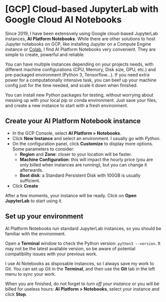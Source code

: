 # [GCP] Cloud-based JupyterLab with Google Cloud AI Notebooks

Since 2019, I have been extensively using Google cloud-based JupyterLab instances, **AI Platform Notebooks**. While there are other solutions to host Jupyter notebooks on GCP, like installing Jupyter on a Compute Engine instance or [Colab](https://colab.research.google.com), I find AI Platform Notebooks very convenient. They are simple to create, powerful and reliable.

You can have multiple instances depending on your projects needs, with different machine configurations (CPU, Memory, Disk size, GPU, etc.) and pre-packaged environment (Python 3, Tensorflow...). If you need extra power for a computationally intensive task, you can beef up your machine config just for the time needed, and scale it down when finished.

You can install new Python packages for testing, without worrying about messing up with your local pip or conda environment. Just save your files, and create a new instance to start with a fresh environment.

## Create your AI Platform Notebook instance

* In the GCP Console, select **AI Platform > Notebooks**.
* Click **New Instance** and select an environment. I usually go with *Python*.
* On the configuration panel, click **Customize** to display more options. Some parameters to consider:
  * **Region** and **Zone**: closer to your location will be faster. 
  * **Machine Configuration**: this will impact the hourly price (you are only billed when instances are running), but you can change it afterwards.
  * **Boot disk**: a Standard Persistent Disk with 100GB is usually sufficient.
* Click **Create**

After a few moments, your instance will be ready. Click on **Open JupyterLab** to start using it. 

## Set up your environment

AI Platform Notebooks run standard JupyterLab instances, so you should be familiar with the environment.

Open a **Terminal** window to check the Python version: `python3 --version`. It may not be the latest available version, so be aware of potential compatibility issues with your previous work.

I use AI Notebooks as disposable instances, so I always save my work to Git. You can set up Git in the **Terminal**, and then use the **Git** tab in the left menu to sync your work.

When you are finished, do not forget to *turn off your instance* or you will be billed for useless hours: **AI Platform > Notebooks**, select your instance and click **Stop**.
